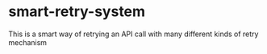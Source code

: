 # smart-retry-system
This is a smart way of retrying an API call with many different kinds of retry mechanism

